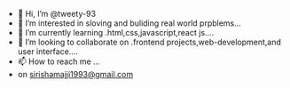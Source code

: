 - 👋 Hi, I’m @tweety-93
- 👀 I’m interested in sloving and buliding real world prpblems...
- 🌱 I’m currently learning .html,css,javascript,react js....
- 💞️ I’m looking to collaborate on .frontend projects,web-development,and user interface....
- 📫 How to reach me ...
- on sirishamajji1993@gmail.com

<!---
tweety-93/tweety-93 is a ✨ special ✨ repository because its `README.md` (this file) appears on your GitHub profile.
You can click the Preview link to take a look at your changes.
--->
